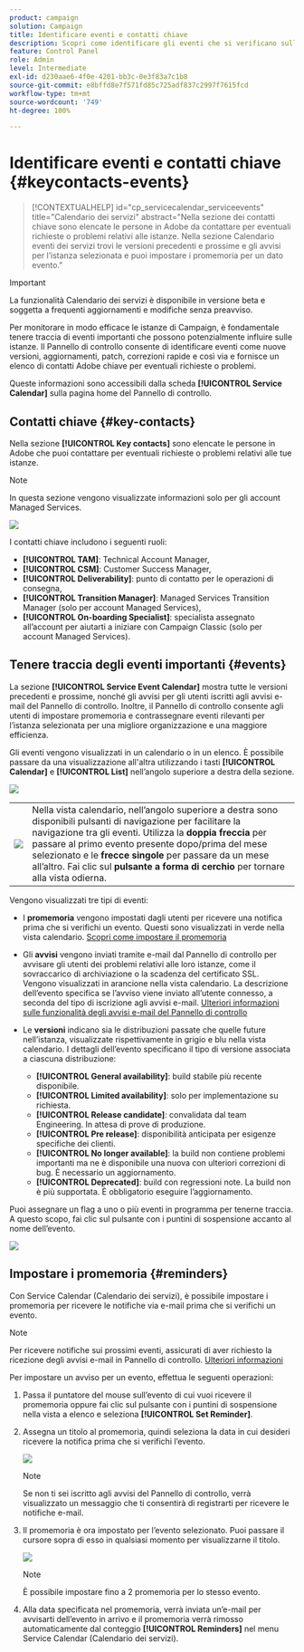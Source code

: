```yaml
---
product: campaign
solution: Campaign
title: Identificare eventi e contatti chiave
description: Scopri come identificare gli eventi che si verificano sulle istanze e i contatti chiave in Adobe.
feature: Control Panel
role: Admin
level: Intermediate
exl-id: d230aae6-4f0e-4201-bb3c-0e3f83a7c1b8
source-git-commit: e8bffd8e7f571fd85c725adf837c2997f7615fcd
workflow-type: tm+mt
source-wordcount: '749'
ht-degree: 100%

---
```


# Identificare eventi e contatti chiave {#keycontacts-events}

>[!CONTEXTUALHELP]
>id="cp_servicecalendar_serviceevents"
>title="Calendario dei servizi"
>abstract="Nella sezione dei contatti chiave sono elencate le persone in Adobe da contattare per eventuali richieste o problemi relativi alle istanze. Nella sezione Calendario eventi dei servizi trovi le versioni precedenti e prossime e gli avvisi per l’istanza selezionata e puoi impostare i promemoria per un dato evento."

>[!IMPORTANT]
>
>La funzionalità Calendario dei servizi è disponibile in versione beta e soggetta a frequenti aggiornamenti e modifiche senza preavviso.

Per monitorare in modo efficace le istanze di Campaign, è fondamentale tenere traccia di eventi importanti che possono potenzialmente influire sulle istanze. Il Pannello di controllo consente di identificare eventi come nuove versioni, aggiornamenti, patch, correzioni rapide e così via e fornisce un elenco di contatti Adobe chiave per eventuali richieste o problemi.

Queste informazioni sono accessibili dalla scheda **[!UICONTROL Service Calendar]** sulla pagina home del Pannello di controllo.

## Contatti chiave {#key-contacts}

Nella sezione **[!UICONTROL Key contacts]** sono elencate le persone in Adobe che puoi contattare per eventuali richieste o problemi relativi alle tue istanze.

>[!NOTE]
>
>In questa sezione vengono visualizzate informazioni solo per gli account Managed Services.

![](assets/service-events-contacts.png)

I contatti chiave includono i seguenti ruoli:

* **[!UICONTROL TAM]**: Technical Account Manager,
* **[!UICONTROL CSM]**: Customer Success Manager,
* **[!UICONTROL Deliverability]**: punto di contatto per le operazioni di consegna,
* **[!UICONTROL Transition Manager]**: Managed Services Transition Manager (solo per account Managed Services),
* **[!UICONTROL On-boarding Specialist]**: specialista assegnato all’account per aiutarti a iniziare con Campaign Classic (solo per account Managed Services).

## Tenere traccia degli eventi importanti {#events}

La sezione **[!UICONTROL Service Event Calendar]** mostra tutte le versioni precedenti e prossime, nonché gli avvisi per gli utenti iscritti agli avvisi e-mail del Pannello di controllo. Inoltre, il Pannello di controllo consente agli utenti di impostare promemoria e contrassegnare eventi rilevanti per l’istanza selezionata per una migliore organizzazione e una maggiore efficienza.

Gli eventi vengono visualizzati in un calendario o in un elenco. È possibile passare da una visualizzazione all&#39;altra utilizzando i tasti **[!UICONTROL Calendar]** e **[!UICONTROL List]** nell’angolo superiore a destra della sezione.

![](assets/service-events-calendar.png)

<table><tr style="border: 0;">
<td><img src="assets/do-not-localize/nav-buttons.png">
</td><td>Nella vista calendario, nell’angolo superiore a destra sono disponibili pulsanti di navigazione per facilitare la navigazione tra gli eventi. Utilizza la <b>doppia freccia</b> per passare al primo evento presente dopo/prima del mese selezionato e le <b>frecce singole</b> per passare da un mese all’altro. Fai clic sul <b>pulsante a forma di cerchio</b> per tornare alla vista odierna.</td>
</tr></table>

Vengono visualizzati tre tipi di eventi:

* I **promemoria** vengono impostati dagli utenti per ricevere una notifica prima che si verifichi un evento. Questi sono visualizzati in verde nella vista calendario. [Scopri come impostare il promemoria](#reminders)
* Gli **avvisi** vengono inviati tramite e-mail dal Pannello di controllo per avvisare gli utenti dei problemi relativi alle loro istanze, come il sovraccarico di archiviazione o la scadenza del certificato SSL. Vengono visualizzati in arancione nella vista calendario. La descrizione dell’evento specifica se l’avviso viene inviato all’utente connesso, a seconda del tipo di iscrizione agli avvisi e-mail. [Ulteriori informazioni sulle funzionalità degli avvisi e-mail del Pannello di controllo](../performance-monitoring/using/email-alerting.md)

* Le **versioni** indicano sia le distribuzioni passate che quelle future nell’istanza, visualizzate rispettivamente in grigio e blu nella vista calendario. I dettagli dell’evento specificano il tipo di versione associata a ciascuna distribuzione:

   * **[!UICONTROL General availability]**: build stabile più recente disponibile.
   * **[!UICONTROL Limited availability]**: solo per implementazione su richiesta.
   * **[!UICONTROL Release candidate]**: convalidata dal team Engineering. In attesa di prove di produzione.
   * **[!UICONTROL Pre release]**: disponibilità anticipata per esigenze specifiche dei clienti.
   * **[!UICONTROL No longer available]**: la build non contiene problemi importanti ma ne è disponibile una nuova con ulteriori correzioni di bug. È necessario un aggiornamento.
   * **[!UICONTROL Deprecated]**: build con regressioni note. La build non è più supportata. È obbligatorio eseguire l’aggiornamento.

Puoi assegnare un flag a uno o più eventi in programma per tenerne traccia. A questo scopo, fai clic sul pulsante con i puntini di sospensione accanto al nome dell’evento.

![](assets/service-events-flag.png)

## Impostare i promemoria {#reminders}

Con Service Calendar (Calendario dei servizi), è possibile impostare i promemoria per ricevere le notifiche via e-mail prima che si verifichi un evento.

>[!NOTE]
>
>Per ricevere notifiche sui prossimi eventi, assicurati di aver richiesto la ricezione degli avvisi e-mail in Pannello di controllo. [Ulteriori informazioni](../performance-monitoring/using/email-alerting.md)

Per impostare un avviso per un evento, effettua le seguenti operazioni:

1. Passa il puntatore del mouse sull’evento di cui vuoi ricevere il promemoria oppure fai clic sul pulsante con i puntini di sospensione nella vista a elenco e seleziona **[!UICONTROL Set Reminder]**.

1. Assegna un titolo al promemoria, quindi seleziona la data in cui desideri ricevere la notifica prima che si verifichi l’evento.

   ![](assets/service-events-set-reminder.png)

   >[!NOTE]
   >
   >Se non ti sei iscritto agli avvisi del Pannello di controllo, verrà visualizzato un messaggio che ti consentirà di registrarti per ricevere le notifiche e-mail.

1. Il promemoria è ora impostato per l’evento selezionato. Puoi passare il cursore sopra di esso in qualsiasi momento per visualizzarne il titolo.

   ![](assets/service-events-reminder.png)

   >[!NOTE]
   >
   >È possibile impostare fino a 2 promemoria per lo stesso evento.

1. Alla data specificata nel promemoria, verrà inviata un’e-mail per avvisarti dell’evento in arrivo e il promemoria verrà rimosso automaticamente dal conteggio **[!UICONTROL Reminders]** nel menu Service Calendar (Calendario dei servizi).
